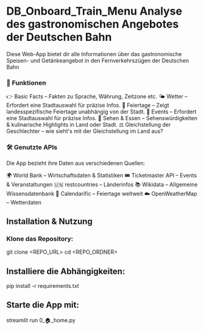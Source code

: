 # DB_Onboard_Train_Menu Analyse des gastronomischen Angebotes der Deutschen Bahn 

Diese Web-App bietet dir alle Informationen über das gastronomische Speisen- und Getänkeangebot in den Fernverkehrszügen der Deutschen Bahn
### 🚀 Funktionen
👉 Basic Facts – Fakten zu Sprache, Währung, Zeitzone etc.
🌤 Wetter – Erfordert eine Stadtauswahl für präzise Infos.
🎉 Feiertage – Zeigt landesspezifische Feiertage unabhängig von der Stadt.
📅 Events – Erfordert eine Stadtauswahl für präzise Infos.
📸 Sehen & Essen – Sehenswürdigkeiten & kulinarische Highlights in Land oder Stadt.
⚖️ Gleichstellung der Geschlechter – wie sieht's mit der Gleichstellung im Land aus?


### 🛠 Genutzte APIs
Die App bezieht ihre Daten aus verschiedenen Quellen:

🌍 World Bank – Wirtschaftsdaten & Statistiken
🎟 Ticketmaster API – Events & Veranstaltungen
🇺🇳 restcountries – Länderinfos
📚 Wikidata – Allgemeine Wissensdatenbank
📆 Calendarific – Feiertage weltweit
☁️ OpenWeatherMap – Wetterdaten

## Installation & Nutzung


### Klone das Repository:
git clone <REPO_URL>
cd <REPO_ORDNER>

## Installiere die Abhängigkeiten:

pip install -r requirements.txt


## Starte die App mit:

streamlit run 0_🏠_home.py
